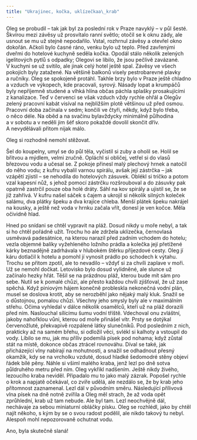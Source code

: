 ```yaml
---
title: "Ukrajinec, kočka, uklízečkaa\_krab"
---
```


Oleg se probudil – tak jak byl za poslední rok v Praze navyklý – v půl šesté. Škvírou mezi závěsy už prosvítalo ranní světlo; otočil se k oknu zády, ale usnout se mu už stejně nepodařilo. Vstal, rozhrnul závěsy a otevřel okno dokořán. Ačkoli bylo časné ráno, venku bylo už teplo. Před zavřenými dveřmi do hotelové kuchyně seděla kočka. Opodál stálo několik zelených igelitových pytlů s odpadky; Olegovi se líbilo, že jsou pečlivě zavázané. V kuchyni se už svítilo, ale jinak celý hotel ještě spal. Závěsy ve všech pokojích byly zatažené. Na většině balkonů visely pestrobarevné plavky a ručníky. Oleg se spokojeně protáhl. Takhle brzy bylo v Praze ještě chladno a vzduch ve výkopech, kde pracovali, syrový. Násady lopat a krumpáčů byly nepříjemně studené a vlhká hlína občas páchla splašky prosakujícími z kanalizace. Teď v červenci se však vzduch vždy rychle ohřál a Olegův zelený pracovní kabát visíval na nejbližším plotě většinou už před osmou. Pracovní doba začínala v sedm; končili ve čtyři, někdy, když bylo třeba, o něco déle. Na oběd a na svačinu bylavždycky minimálně půlhodina a v sobotu a v neděli jim šéf skoro pokaždé dovolil skončit dřív. A nevydělávali přitom nijak málo.

  

Oleg si rozhodně nemohl stěžovat.

Šel do koupelny, umyl se do půl těla, vyčistil si zuby a oholil se. Holil se břitvou a mýdlem, velmi zručně. Opláchl si obličej, vetřel si do vlasů březovou vodu a učesal se. Z pokoje přinesl malý plechový hrnek a natočil do něho vodu; z kufru vybalil varnou spirálu, avšak její zástrčka – jak vzápětí zjistil – se nehodila do hotelových zásuvek. Oblékl si tričko a potom vzal kapesní nůž, s jehož pomocí zástrčku rozšrouboval a do zásuvky pak opatrně zastrčil pouze oba holé dráty. Sáhl na kov spirály a ujistil se, že se již zahřívá. V kufru našel sáček s čajem a ukrojil si několik silných koleček salámu, dva plátky špeku a dva krajíce chleba. Menší plátek špeku nakrájel na kousky, a ještě než voda v hrnku začala vřít, donesl je ven kočce. Měla očividně hlad.

Hned po snídani se chtěl vypravit na pláž. Dosud nikdy u moře nebyl, a tak si ho chtěl pořádně užít. Trochu ho ale zdržela uklízečka, černovlasá usměvavá padesátnice, na kterou narazil před zadním vchodem do hotelu; vezla objemné balíky vyžehleného ložního prádla a kolečka její přetížené kárky beznadějně zadrhávala v hlubokém štěrku příjezdové cesty. Oleg jí káru dotlačil k hotelu a pomohl jí vynosit prádlo po schodech k výtahu. Trochu se přitom zpotil, ale to nevadilo – vždyť si za chvíli zaplave v moři. Už se nemohl dočkat. Letovisko bylo dosud vylidněné, ale slunce už začínalo hezky hřát. Těšil se na prázdnou pláž, kterou bude mít sám pro sebe. Nutil se k pomalé chůzi, ale přesto každou chvíli zjišťoval, že už zase spěchá. Když piniovým hájem konečně probleskla nekonečná vodní plán, musel se doslova krotit, aby se nerozběhl jako nějaký malý kluk. Snažil se o důstojnou, pomalou chůzi. Všechny jeho smysly byly ale v maximálním střehu. Očima vyhledal v dálce několik osamělců, kteří už na pláž dorazili před ním. Naslouchal sílícímu šumu vodní tříště. Vdechoval onu zvláštní, jakoby nahořklou vůni, kterou od moře přinášel vítr. Prsty se dotýkal červenožluté, překvapivě rozpálené látky slunečníků. Pod posledním z nich, prakticky až na samém břehu, si odložil věci, svlékl si kalhoty a vstoupil do vody. Líbilo se mu, jak mu příliv podemílá písek pod nohama; když zůstal stát na místě, dokonce občas ztrácel rovnováhu. Díval se také, jak přicházející vlny nabírají na mohutnosti, a snažil se odhadnout přesný okamžik, kdy se na vrcholku vzduté, dosud hladké šedomodré stěny objeví řádek bílé pěny. Náhle si všiml malého kraba, jenž lezl po dně sotva půldruhého metru před ním. Oleg vykřikl nadšením. Ještě nikdy živého, lezoucího kraba neviděl. Připadalo mu to jako malý zázrak. Popošel rychle o krok a napjatě očekával, co zvíře udělá, ale nezdálo se, že by krab jeho přítomnost zaznamenal. Lezl dál v původním směru. Následující přílivová vlna písek na dně notně zvířila a Oleg měl strach, že až voda opět zprůhlední, krab už tam nebude. Ale byl tam. Lezl neochvějně dál, nechávaje za sebou miniaturní obláčky písku. Oleg se rozhlédl, jako by chtěl najít někoho, s kým by se o svou radost podělil, ale nikdo takový tu nebyl. Alespoň mohl nepozorovaně ochutnat vodu.

Ano, byla skutečně slaná!
